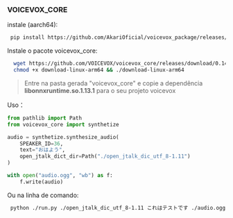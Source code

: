 ### VOICEVOX_CORE

instale (aarch64):
```sh
 pip install https://github.com/AkariOficial/voicevox_package/releases/download/voicevox_core-0.14.1/voicevox_core-0.14.1+cpu.tar.gz
```

Instale o pacote voicevox_core:
```sh
  wget https://github.com/VOICEVOX/voicevox_core/releases/download/0.14.1/download-linux-arm64
  chmod +x download-linux-arm64 && ./download-linux-arm64
```
> Entre na pasta gerada "voicevox_core" e copie a dependência **libonnxruntime.so.1.13.1** para o seu projeto voicevox

Uso：
```python
from pathlib import Path
from voicevox_core import synthetize

audio = synthetize.synthesize_audio(
    SPEAKER_ID=36,
    text="おはよう",
    open_jtalk_dict_dir=Path("./open_jtalk_dic_utf_8-1.11")
)

with open("audio.ogg", "wb") as f:
    f.write(audio)
```

Ou na linha de comando:
```sh
 python ./run.py ./open_jtalk_dic_utf_8-1.11 これはテストです ./audio.ogg
```
